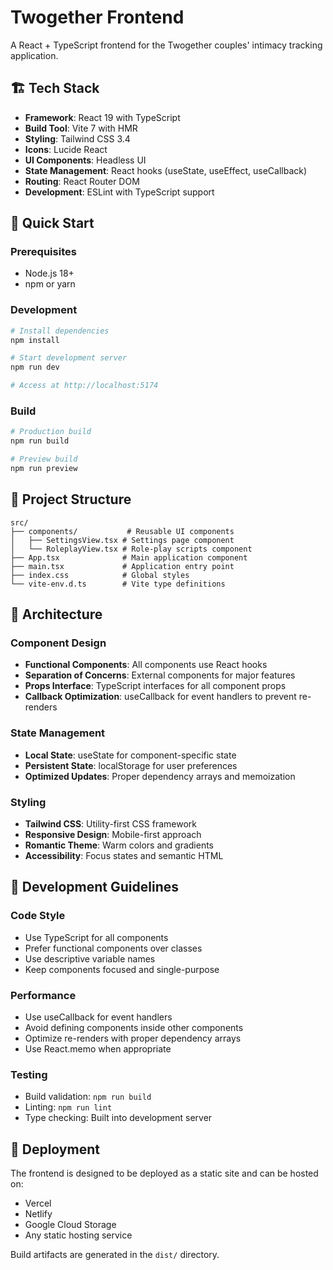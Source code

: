 # Twogether Frontend

A React + TypeScript frontend for the Twogether couples' intimacy tracking application.

## 🏗️ Tech Stack

- **Framework**: React 19 with TypeScript
- **Build Tool**: Vite 7 with HMR
- **Styling**: Tailwind CSS 3.4
- **Icons**: Lucide React
- **UI Components**: Headless UI
- **State Management**: React hooks (useState, useEffect, useCallback)
- **Routing**: React Router DOM
- **Development**: ESLint with TypeScript support

## 🚀 Quick Start

### Prerequisites
- Node.js 18+ 
- npm or yarn

### Development
```bash
# Install dependencies
npm install

# Start development server
npm run dev

# Access at http://localhost:5174
```

### Build
```bash
# Production build
npm run build

# Preview build
npm run preview
```

## 📁 Project Structure

```
src/
├── components/           # Reusable UI components
│   ├── SettingsView.tsx # Settings page component
│   └── RoleplayView.tsx # Role-play scripts component
├── App.tsx              # Main application component
├── main.tsx             # Application entry point
├── index.css            # Global styles
└── vite-env.d.ts        # Vite type definitions
```

## 🎨 Architecture

### Component Design
- **Functional Components**: All components use React hooks
- **Separation of Concerns**: External components for major features
- **Props Interface**: TypeScript interfaces for all component props
- **Callback Optimization**: useCallback for event handlers to prevent re-renders

### State Management
- **Local State**: useState for component-specific state
- **Persistent State**: localStorage for user preferences
- **Optimized Updates**: Proper dependency arrays and memoization

### Styling
- **Tailwind CSS**: Utility-first CSS framework
- **Responsive Design**: Mobile-first approach
- **Romantic Theme**: Warm colors and gradients
- **Accessibility**: Focus states and semantic HTML

## 🔧 Development Guidelines

### Code Style
- Use TypeScript for all components
- Prefer functional components over classes
- Use descriptive variable names
- Keep components focused and single-purpose

### Performance
- Use useCallback for event handlers
- Avoid defining components inside other components
- Optimize re-renders with proper dependency arrays
- Use React.memo when appropriate

### Testing
- Build validation: `npm run build`
- Linting: `npm run lint`
- Type checking: Built into development server

## 🚀 Deployment

The frontend is designed to be deployed as a static site and can be hosted on:
- Vercel
- Netlify  
- Google Cloud Storage
- Any static hosting service

Build artifacts are generated in the `dist/` directory.
